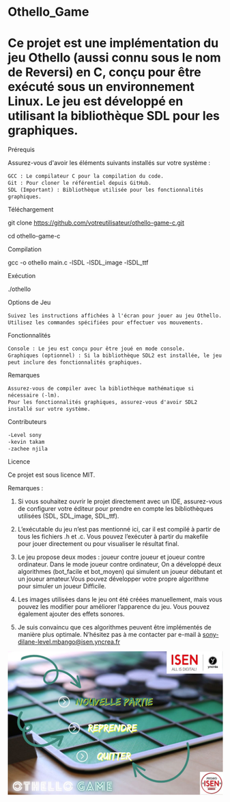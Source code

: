 
# Othello_Game
Ce projet est une implémentation du jeu Othello (aussi connu sous le nom de Reversi) en C, conçu pour être exécuté sous un environnement Linux. Le jeu est développé en utilisant la bibliothèque SDL pour les graphiques. 
=======

Prérequis

Assurez-vous d'avoir les éléments suivants installés sur votre système :

    GCC : Le compilateur C pour la compilation du code.
    Git : Pour cloner le référentiel depuis GitHub.
    SDL (Important) : Bibliothèque utilisée pour les fonctionnalités graphiques.

Téléchargement


git clone https://github.com/votreutilisateur/othello-game-c.git

cd othello-game-c

Compilation


gcc -o othello main.c -lSDL -lSDL_image -lSDL_ttf

Exécution


./othello

Options de Jeu

    Suivez les instructions affichées à l'écran pour jouer au jeu Othello.
    Utilisez les commandes spécifiées pour effectuer vos mouvements.

Fonctionnalités

    Console : Le jeu est conçu pour être joué en mode console.
    Graphiques (optionnel) : Si la bibliothèque SDL2 est installée, le jeu peut inclure des fonctionnalités graphiques.

Remarques

    Assurez-vous de compiler avec la bibliothèque mathématique si nécessaire (-lm).
    Pour les fonctionnalités graphiques, assurez-vous d'avoir SDL2 installé sur votre système.

Contributeurs

    -Level sony
    -kevin takam
    -zachee njila

Licence

Ce projet est sous licence MIT.




Remarques :

1)	Si vous souhaitez ouvrir le projet directement avec un IDE, assurez-vous de configurer votre éditeur pour prendre en compte les bibliothèques utilisées (SDL, SDL_image, SDL_ttf).

2)	L’exécutable du jeu n’est pas mentionné ici, car il est compilé à partir de tous les fichiers .h et .c. Vous pouvez l’exécuter à partir du makefile pour jouer directement ou pour visualiser le résultat final.

3)	Le jeu propose deux modes : joueur contre joueur et joueur contre ordinateur. Dans le mode joueur contre ordinateur, On a développé deux algorithmes (bot_facile et bot_moyen) qui simulent un joueur débutant et un joueur amateur.Vous pouvez développer votre propre algorithme pour simuler un joueur Difficile.

4)	Les images utilisées dans le jeu ont été créées manuellement, mais vous pouvez les modifier pour améliorer l’apparence du jeu. Vous pouvez également ajouter des effets sonores.

5)	Je suis convaincu que ces algorithmes peuvent être implémentés de manière plus optimale. N’hésitez pas à me contacter par e-mail à <sony-dilane-level.mbango@isen.yncrea.fr> 

![Alt text](menu2.jpg)




